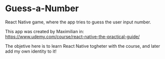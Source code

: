 # Guess-a-Number
React Native game, where the app tries to guess the user input number.

This app was created by Maximilian in: https://www.udemy.com/course/react-native-the-practical-guide/


The objetive here is to learn React Native togheter with the course, and later add my own identity to it!
